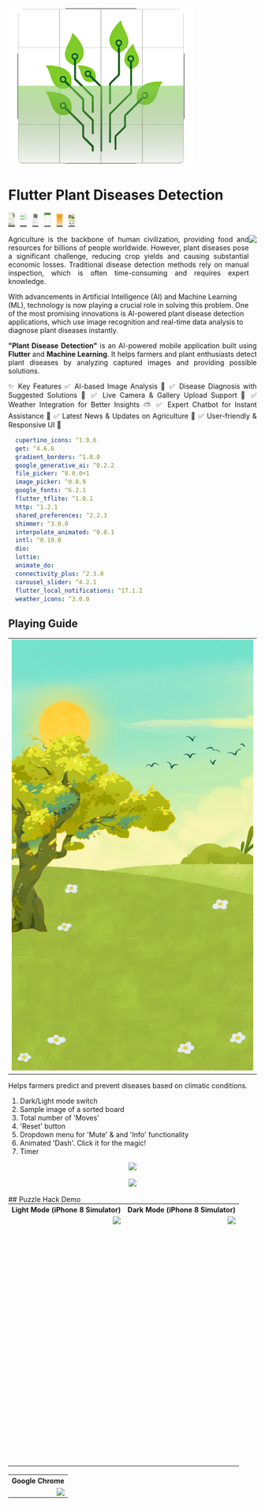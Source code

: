 <img src="assets\images\1.png" />

# Flutter Plant Diseases Detection

<img src="screenshots\Screenshot_1715702590.png" height="28px"/>&nbsp;&nbsp;
<img src="screenshots\Screenshot_1716188361.png" height="28px" />&nbsp;&nbsp;
<img src="screenshots\Screenshot_1717230199.png" height="28px" />&nbsp;&nbsp;
<img src="screenshots\Screenshot_1718723147.png" height="28px" />&nbsp;&nbsp;
<img src="screenshots\Screenshot_1718873860.png" height="28px" />&nbsp;&nbsp;
<img src="screenshots\Screenshot_1719117034.png" height="28px" />&nbsp;&nbsp;

<img align="right" src="assets/images/icons/playstore.png" height="190"></img>

<p align="justify">
  Agriculture is the backbone of human civilization, providing food and resources for billions of people worldwide. However, plant diseases pose a significant challenge, reducing crop yields and causing substantial economic losses. Traditional disease detection methods rely on manual inspection, which is often time-consuming and requires expert knowledge.

With advancements in Artificial Intelligence (AI) and Machine Learning (ML), technology is now playing a crucial role in solving this problem. One of the most promising innovations is AI-powered plant disease detection applications, which use image recognition and real-time data analysis to diagnose plant diseases instantly.
</p>
<p align="justify">
  <b>"Plant Disease Detection"</b> is an AI-powered mobile application built using <b>Flutter</b> and <b>Machine Learning</b>. 
  It helps farmers and plant enthusiasts detect plant diseases by analyzing captured images and providing possible solutions.
</p>
<p align="justify">
  ✨ Key Features
✅ AI-based Image Analysis 📸
✅ Disease Diagnosis with Suggested Solutions 🌱
✅ Live Camera & Gallery Upload Support 🎥
✅ Weather Integration for Better Insights ⛅
✅ Expert Chatbot for Instant Assistance 🤖
✅ Latest News & Updates on Agriculture 📰
✅ User-friendly & Responsive UI 🎨
</p>


```yaml
  cupertino_icons: ^1.0.6
  get: ^4.6.6
  gradient_borders: ^1.0.0
  google_generative_ai: ^0.2.2
  file_picker: ^8.0.0+1
  image_picker: ^0.8.9
  google_fonts: ^6.2.1
  flutter_tflite: ^1.0.1
  http: ^1.2.1
  shared_preferences: ^2.2.3
  shimmer: ^3.0.0
  interpolate_animated: ^0.0.1
  intl: ^0.19.0
  dio:
  lottie:
  animate_do:
  connectivity_plus: ^2.3.0
  carousel_slider: ^4.2.1
  flutter_local_notifications: ^17.1.2
  weather_icons: ^3.0.0
```

## Playing Guide

  <table align="center" style="margin: 0px auto;">
    <tr>
      <td>
        <img  src="assets\images\weather.jpg" width="800" ></img>
      </td>
    </tr>
  </table>

  <p align="justify">
   Helps farmers predict and prevent diseases based on climatic conditions.
  </p>

1. Dark/Light mode switch
2. Sample image of a sorted board
3. Total number of 'Moves'
4. 'Reset' button
5. Dropdown menu for 'Mute' & and 'Info' functionality
6. Animated 'Dash'. Click it for the magic!
7. Timer

<p align="Center">
    <a href="https://md-siam.github.io/puzzle_hack/" target="_blank"><img src="screenshots/images/PlayNow.png"/></a>
</p>
<p align="Center">
    <a href="https://md-siam.github.io/puzzle_hack/" target="_blank"><img src="screenshots/images/PlayNow.png"/></a>
</p>
## Puzzle Hack Demo

<table align="center" style="margin: 0px auto;">
  <tr>
    <th>Light Mode (iPhone 8 Simulator)</th>
    <th>Dark Mode (iPhone 8 Simulator)</th>
  </tr>
  <tr>
    <td><img align="right" src="screenshots/gifs/lightMode.gif" height="500"></img></td>
    <td><img align="right" src="screenshots/gifs/darkMode.gif" height="500"></img></td>
  </tr>
  </table>
  <br>
<table align="center" style="margin: 0px auto;">
  <tr>
    <th>Google Chrome</th>
  </tr>
  <tr>
    <td><img align="right" src="screenshots/gifs/google_chrome.gif"></img></td>
  </tr>
  </table>
  

